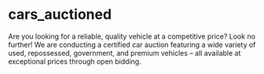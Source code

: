 # cars_auctioned
Are you looking for a reliable, quality vehicle at a competitive price? Look no further! We are conducting a certified car auction featuring a wide variety of used, repossessed, government, and premium vehicles – all available at exceptional prices through open bidding.

